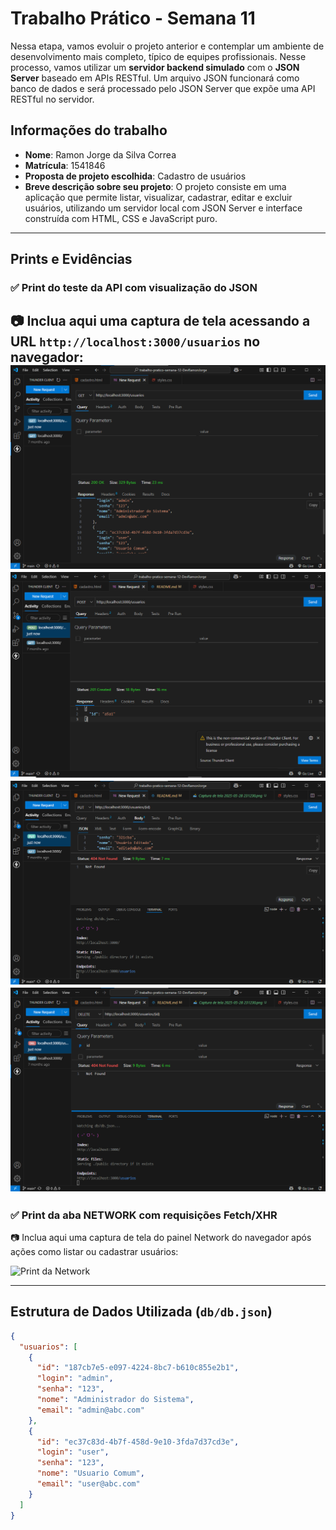 # Trabalho Prático - Semana 11

Nessa etapa, vamos evoluir o projeto anterior e contemplar um ambiente de desenvolvimento mais completo, típico de equipes profissionais. Nesse processo, vamos utilizar um **servidor backend simulado** com o **JSON Server** baseado em APIs RESTful. Um arquivo JSON funcionará como banco de dados e será processado pelo JSON Server que expõe uma API RESTful no servidor.

## Informações do trabalho

- **Nome**: Ramon Jorge da Silva Correa  
- **Matrícula**: 1541846  
- **Proposta de projeto escolhida**: Cadastro de usuários  
- **Breve descrição sobre seu projeto**: O projeto consiste em uma aplicação que permite listar, visualizar, cadastrar, editar e excluir usuários, utilizando um servidor local com JSON Server e interface construída com HTML, CSS e JavaScript puro.

---

## Prints e Evidências

### ✅ Print do teste da API com visualização do JSON
📷 Inclua aqui uma captura de tela acessando a URL `http://localhost:3000/usuarios` no navegador:
![alt text](image-2.png)
![alt text](image-1.png)
![alt text](image-3.png)
![alt text](image-4.png)
---

### ✅ Print da aba NETWORK com requisições Fetch/XHR
📷 Inclua aqui uma captura de tela do painel Network do navegador após ações como listar ou cadastrar usuários:

![Print da Network](./prints/network-fetch.png)

---

## Estrutura de Dados Utilizada (`db/db.json`)

```json
{
  "usuarios": [
    {
      "id": "187cb7e5-e097-4224-8bc7-b610c855e2b1",
      "login": "admin",
      "senha": "123",
      "nome": "Administrador do Sistema",
      "email": "admin@abc.com"
    },
    {
      "id": "ec37c83d-4b7f-458d-9e10-3fda7d37cd3e",
      "login": "user",
      "senha": "123",
      "nome": "Usuario Comum",
      "email": "user@abc.com"
    }
  ]
}
